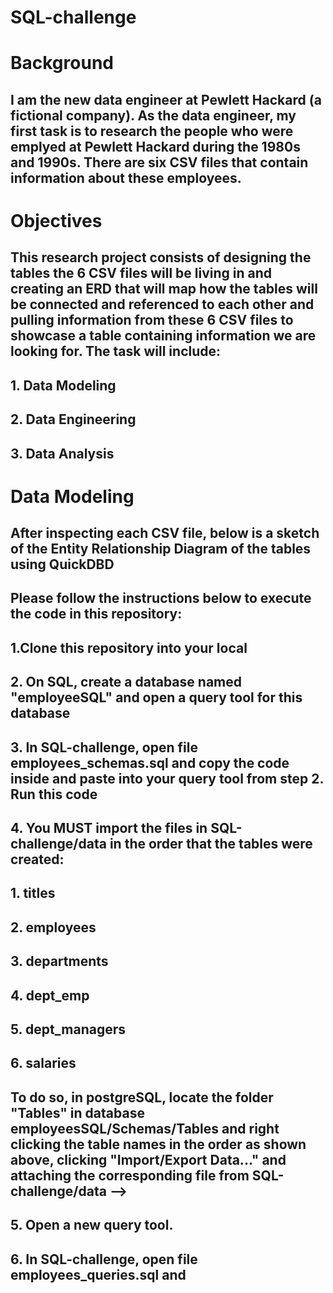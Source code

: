# SQL-challenge

# Background
## I am the new data engineer at Pewlett Hackard (a fictional company). As the data engineer, my first task is to research the people who were emplyed at Pewlett Hackard during the 1980s and 1990s. There are six CSV files that contain information about these employees.

# Objectives
## This research project consists of designing the tables the 6 CSV files will be living in and creating an ERD that will map how the tables will be connected and referenced to each other and pulling information from these 6 CSV files to showcase a table containing information we are looking for. The task will include:
##      1. Data Modeling
##      2. Data Engineering
##      3. Data Analysis

# Data Modeling
## After inspecting each CSV file, below is a sketch of the Entity Relationship Diagram of the tables using QuickDBD


## Please follow the instructions below to execute the code in this repository:

## 1.Clone this repository into your local

## 2. On SQL, create a database named "employeeSQL" and open a query tool for this database

## 3. In SQL-challenge, open file employees_schemas.sql and copy the code inside and paste into your query tool from step 2. Run this code

## 4. You MUST import the files in SQL-challenge/data in the order that the tables were created:
##     1. titles
##     2. employees
##     3. departments
##     4. dept_emp
##     5. dept_managers
##     6. salaries
## To do so, in postgreSQL, locate the folder "Tables" in database employeesSQL/Schemas/Tables and right clicking the table names in the order as shown above, clicking "Import/Export Data..." and attaching the corresponding file from SQL-challenge/data -->

## 5. Open a new query tool.

## 6. In SQL-challenge, open file employees_queries.sql and 